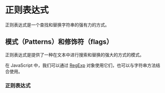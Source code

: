# 正则表达式

正则表达式是一个查找和替换字符串的强有力的方式。

## 模式（Patterns）和修饰符（flags）

正则表达式是提供了一种在文本中进行搜索和替换的强大的方式的模式。

在 JavaScript 中，我们可以通过 [RegExp](https://developer.mozilla.org/zh/docs/Web/JavaScript/Reference/Global_Objects/RegExp) 对象使用它们，也可以与字符串方法结合使用。

### 正则表达式


















































































































































































































































































































































































































































